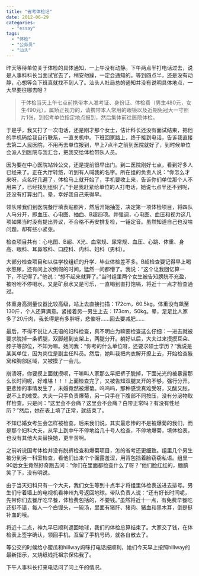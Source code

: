 ```yaml
---
title: "省考体检记"
date: 2012-06-29
categories: 
  - "essay"
tags: 
  - "体检"
  - "公务员"
  - "汕头"
---
```


昨天等待单位关于体检的具体通知，一上午没有动静。下午两点半打电话过去，说是人事科科长当面试官去了，稍安勿躁，一定会通知的。等到四点半，还是没有动静，心想等会下班真就找不到人了。汕头人社局总的通知并没有说明具体地点，一大早要往哪去呀？

> 于体检当天上午七点前携带本人准考证、身份证、体检费（男生480元，女生490元），属矫正视力的，请携带本人常用的眼镜以及近期免冠大一寸照片1张，到招考单位指定地点报到，然后集体前往医院体检。

于是乎，我又打了一次电话，还是刚才那个女士，估计科长还没有面试结束，把他的手机码给我自行联系，一直关机中。下班回家路上，终于接到电话，告诉我直接去第二人民医院，不用再去单位报到，早上7点半之前到医院就好了，到时候单位会派人到医院与我汇合，把我交给体检带队人员。

因为要在中心医院站转公交，还是提前很早出门。到二医院刚好七点，看到好多人已经来了。正在大厅转悠，听到有人喊我的名字。所在组的负责人说：“你怎么才来呀，点名好几遍了，体检马上就开始了，手机要收上来，告诉你们单位那个人不用来了，已经找到组织了。”于是我赶紧给单位的人打电话，她说七点半还不到呢，还没有打算出门。晕，幸好我自己来得早。

领队带我们到医院餐厅填表贴照片，然后开始抽签，决定第一项体检项目，将四队人马分开，即血压、心电图、抽血、B超四项。并强调，心电图、血压和视力这几项如果当时没有提出异议，不合格不再安排复检，一锤定音。虽然知道自己也没啥问题，却有些小紧张。

检查项目共有：心电图、B超、X光、血常规、尿常规、血压、心跳、体重、身高、眼科、耳鼻喉科、口腔科、内科、妇科（男科）。

大部分检查项目和以往学校组织的升学、毕业体检差不多。B超检查要记得早上喝水憋尿，还有问上次例假的时间，猛然一问都懵了。我说：“这个让我回忆算一下，不记得了。”他说：“想不起来就算了。”当时组里两个女生被告知膀胱不充盈，被吩咐不停喝水，又是矿泉水又是可乐，一直喝到直打饱嗝，将近十一点才检查通过。

体重身高测量仪器比较高级，站上去直接扫描：172cm，60.5kg。体重没有飙至130斤，个人还算满意。紧接着另一男生上去：173cm，50kg。晕，足足比人家多了20斤肉，我长得是有多胖呀，悲催呀……回去要减肥……

最后，不得不说让人无语的妇科检查，真不明白为嘛要检查这么仔细：一进去就被要求脱掉一条裤腿，双脚翘到支架上，两腿分开。躺好以后，大夫过来摸摸耳朵、脖子等部位，不知为嘛。她问我：“你考的什么单位呀，还要求硕士学历？”我说是某某单位，因为岗位是副主任科员。然后，她叫我把内衣解开撩上去，开始检查腋窝和胸部区域，又被摸了一会儿。

崩溃呀，你要摸上面就摸呗，干嘛叫人家那么早把裤子脱掉，下面光光的被暴露那么长时间呢，好难堪！！！上面检查完了，又被告知双腿叉开的不够，强行分开。更悲惨的事情发生了，未婚竟然被爆菊。呜呜呜，那种感觉真难受呀，又酸又胀，说不上的难受。大夫一只手负责爆菊，另一只手在下腹部不同按压，没有分泌物取样检查。只是问：“这里会不会痛？这里会不会痛？白带正常吗？有没有性经历？”然后，她在表上填了正常，就结束了。

不知已婚女考生会怎样被检查。后来我们说，其实最悲惨的不是被爆菊的我们，而是那个妇科大夫，从早上到中午不停地给几十号人检查，不停地爆菊，填体检表，也没有其他大夫替换她，更辛苦啊。

之前听说国考体检并没有脱裤检查和爆菊项目，怎的省考还更细致。组里几个男生被分到另一科室检查，看他们出来个个面露羞涩，用背包挡着脸窃窃私语。组里一90后女生竟然好奇跑去问：“你们在里面都检查什么了呀？”他们脸红红的，腼腆笑了下，没有明说。

由于当天妇科只有一个大夫，我们女生等到十点半才将组里体检表送进去排号。男生们守着墙上的电视机看神州九号返回地球。带队负责人说：“还有好长时间呢，先带你们去餐厅吃早餐，体检费包括的，不要钱。”虽然将近十一点，有免费早餐吃还挺不错，每人一个白馒头，一碗汤，里面有猪肝、猪肉、猪血和黑木耳，倒是挺补血的哦。

将近十二点，神九早已顺利返回地球，我们的体检总算结束了。大家交了钱，在体检表上签字确认，领回手机，互留了手机号码，就各自散去了。

等公交的时候给小蜜瓜和hillway妈咪打电话报顺利，她们今天早上按照hillway的最新指示，又烧纸钱托祖宗保佑我了。

下午人事科长打来电话问了问上午的情况。
